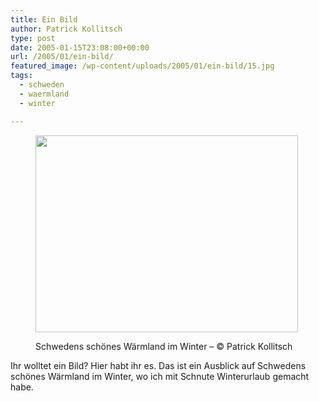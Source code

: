 ```yaml
---
title: Ein Bild
author: Patrick Kollitsch
type: post
date: 2005-01-15T23:08:00+00:00
url: /2005/01/ein-bild/
featured_image: /wp-content/uploads/2005/01/ein-bild/15.jpg
tags:
  - schweden
  - waermland
  - winter

---
```

<figure><img width="420" height="315" src="/wp-content/uploads/2005/01/ein-bild/15.jpg" class="attachment-original size-original" alt="" /><figcaption>

Schwedens schönes Wärmland im Winter – © Patrick Kollitsch</figcaption></figure>

Ihr wolltet ein Bild? Hier habt ihr es. Das ist ein Ausblick auf Schwedens schönes Wärmland im Winter, wo ich mit Schnute Winterurlaub gemacht habe.
